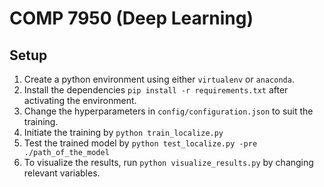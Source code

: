 # COMP 7950 (Deep Learning)

## Setup
1. Create a python environment using either `virtualenv` or `anaconda`.
2. Install the dependencies `pip install -r requirements.txt` after activating the environment.
3. Change the hyperparameters in `config/configuration.json` to suit the training.
4. Initiate the training by `python train_localize.py`
5. Test the trained model by `python test_localize.py -pre ./path_of_the_model`
6. To visualize the results, run `python visualize_results.py` by changing relevant variables. 
